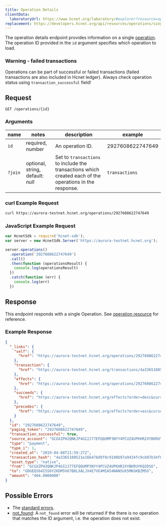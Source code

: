 ```yaml
---
title: Operation Details
clientData:
  laboratoryUrl: https://www.hcnet.org/laboratory/#explorer?resource=operations&endpoint=single
replacement: https://developers.hcnet.org/api/resources/operations/single/
---
```


The operation details endpoint provides information on a single
[operation](../resources/operation.md). The operation ID provided in the `id` argument specifies
which operation to load.

### Warning - failed transactions

Operations can be part of successful or failed transactions (failed transactions are also included
in Hcnet ledger). Always check operation status using `transaction_successful` field!

## Request

```
GET /operations/{id}
```

### Arguments

| name | notes | description | example |
| ---- | ----- | ----------- | ------- |
| `id` | required, number | An operation ID. | 2927608622747649 |
| `?join` | optional, string, default: _null_ | Set to `transactions` to include the transactions which created each of the operations in the response. | `transactions` |

### curl Example Request

```sh
curl https://aurora-testnet.hcnet.org/operations/2927608622747649
```

### JavaScript Example Request

```javascript
var HcnetSdk = require('hcnet-sdk');
var server = new HcnetSdk.Server('https://aurora-testnet.hcnet.org');

server.operations()
  .operation('2927608622747649')
  .call()
  .then(function (operationsResult) {
    console.log(operationsResult)
  })
  .catch(function (err) {
    console.log(err)
  })
```

## Response

This endpoint responds with a single Operation.  See [operation resource](../resources/operation.md) for reference.

### Example Response

```json
{
  "_links": {
    "self": {
      "href": "https://aurora-testnet.hcnet.org/operations/2927608622747649"
    },
    "transaction": {
      "href": "https://aurora-testnet.hcnet.org/transactions/4a3365180521e16b478d9f0c9198b97a9434fc9cb07b34f83ecc32fc54d0ca8a"
    },
    "effects": {
      "href": "https://aurora-testnet.hcnet.org/operations/2927608622747649/effects"
    },
    "succeeds": {
      "href": "https://aurora-testnet.hcnet.org/effects?order=desc&cursor=2927608622747649"
    },
    "precedes": {
      "href": "https://aurora-testnet.hcnet.org/effects?order=asc&cursor=2927608622747649"
    }
  },
  "id": "2927608622747649",
  "paging_token": "2927608622747649",
  "transaction_successful": true,
  "source_account": "GCGXZPH2QNKJP4GI2J77EFQQUMP3NYY4PCUZ4UPKHR2XYBKRUYKQ2DS6",
  "type": "payment",
  "type_i": 1,
  "created_at": "2019-04-08T21:59:27Z",
  "transaction_hash": "4a3365180521e16b478d9f0c9198b97a9434fc9cb07b34f83ecc32fc54d0ca8a",
  "asset_type": "native",
  "from": "GCGXZPH2QNKJP4GI2J77EFQQUMP3NYY4PCUZ4UPKHR2XYBKRUYKQ2DS6",
  "to": "GDGEQS64ISS6Y2KDM5V67B6LXALJX4E7VE4MIA54NANSUX5MKGKBZM5G",
  "amount": "404.0000000"
}
```

## Possible Errors

- The [standard errors](../errors.md#Standard-Errors).
- [not_found](../errors/not-found.md): A `not_found` error will be returned if the
  there is no operation that matches the ID argument, i.e. the operation does not exist.
